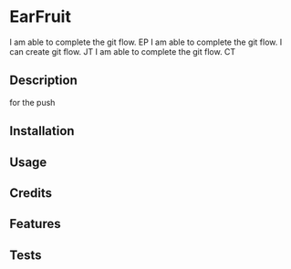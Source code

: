 # EarFruit
I am able to complete the git flow. EP
I am able to complete the git flow. 
I can create git flow. JT
I am able to complete the git flow. CT

## Description
for the push
## Installation

## Usage

## Credits

## Features

## Tests